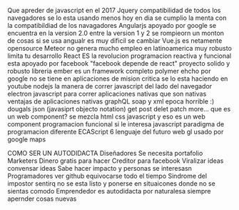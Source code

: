 Que apreder de javascript en el 2017
  Jquery
    compatibilidad de todos los navegadores
    se lo esta usando menos hoy en dia
    se cumplio la menta con la compatibildiad de los navagadores
  Angularjs
    apoyado por google
    se encuentra en la version 2.0
    entre la version 1 y 2 se rompieorn un monton de cosas
    si se usa angualr es muy dificil se cambiar
  Vue.js
    es netamente opensource
  Meteor
    no genera mucho empleo en latinoamerica
    muy robusto limita tu desarrollo
  React
    ES la revolucion
    programacion reactiva y funcional
    esta apoyado por facebook "facebook depende de react"
    proyecto solido y robusto
    libreria
  ember
    es un framework completo
  polymer
    ehcho por google
    no se tiene en aplicaciones de mision critica
    se lo esta haciendo en youtube
  nodejs
    la manera de correr javascript del lado del navegador
  electron
    javascript para correr aplicaciones nativas que son nativas
    ventajas de aplicaciones nativas
  graphQL
    soap y xml epoca horrible :)
    dougals json (javasiprt objecto notation)
    get post delet patch more...
  que es un web component?
    se mezcla html css javascript y eso es un web component
  programacion funcional
    si le interesa javascript
    paradigma de programacion diferente
  ECAScript 6
    lenguaje del futuro
  web gl
    usado por google maps

COMO SER UN AUTODIDACTA
  Diseñadores
    Se necesita portafolio
  Marketers
    Dinero gratis para hacer
    Creditor para facebook
    Viralizar ideas convensar ideas
    Sabe hacer impacto y personas se interesasn
  Programadores
    ver github
    equivocarse todo el tiempo
  Sindrome del impostor
    sentirq no se esta listo y ponerse en situaicones donde no se sientas comodo
  Emprendedor
      es autodidacta por naturalesa
      siempre apernder cosas nuevas
      
